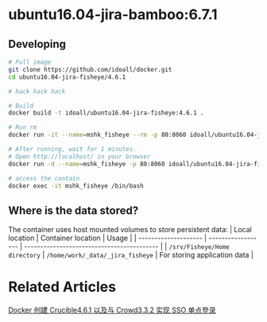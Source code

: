 
ubuntu16.04-jira-bamboo:6.7.1
=============



## Developing

```bash
# Pull image
git clone https://github.com/idoall/docker.git
cd ubuntu16.04-jira-fisheye/4.6.1

# hack hack hack

# Build
docker build -t idoall/ubuntu16.04-jira-fisheye:4.6.1 .

# Run rm
docker run -it --name=mshk_fisheye --rm -p 80:8060 idoall/ubuntu16.04-jira-fisheye:4.6.1

# After running, wait for 1 minutes.
# Open http://localhost/ in your browser
docker run -d --name=mshk_fisheye -p 80:8060 idoall/ubuntu16.04-jira-fisheye:4.6.1

# access the contain
docker exec -it mshk_fisheye /bin/bash
```



## Where is the data stored?

The container uses host mounted volumes to store persistent data:
| Local location       | Container location | Usage                                      |
| -------------------- | ------------------ | ------------------------------------------ |
| `/srv/Fisheye/Home directory`   | `/home/work/_data/_jira_fisheye`  | For storing application data               |



# Related Articles

[Docker 创建 Crucible4.6.1 以及与 Crowd3.3.2 实现 SSO 单点登录](https://mshk.top/2018/12/docker-crucible-crowd-sso/)